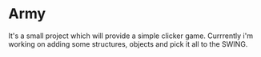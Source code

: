 # Army

It's a small project which will provide a simple clicker game. Currrently i'm working on adding some structures, objects and 
pick it all to the SWING.
